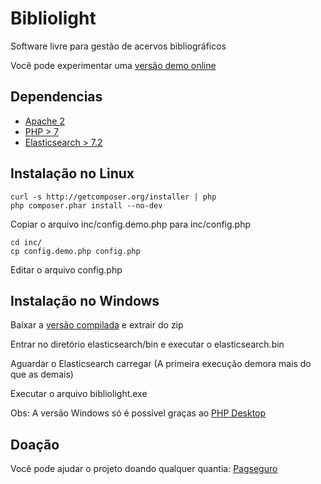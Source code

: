 # Bibliolight
Software livre para gestão de acervos bibliográficos

Você pode experimentar uma [versão demo online](http://35.226.140.213/bibliolight/)


## Dependencias

- [Apache 2](https://httpd.apache.org/)
- [PHP > 7](https://www.php.net/)
- [Elasticsearch > 7.2](https://www.elastic.co/pt/products/elasticsearch)

## Instalação no Linux

```
curl -s http://getcomposer.org/installer | php
php composer.phar install --no-dev
```

Copiar o arquivo inc/config.demo.php para inc/config.php

```
cd inc/
cp config.demo.php config.php
```

Editar o arquivo config.php

## Instalação no Windows

Baixar a [versão compilada](https://github.com/trmurakami/Bibliolight/releases/download/v0.9-beta/bibliolight_desktop_beta.zip) e extrair do zip

Entrar no diretório elasticsearch/bin e executar o elasticsearch.bin

Aguardar o Elasticsearch carregar (A primeira execução demora mais do que as demais)

Executar o arquivo bibliolight.exe

Obs: A versão Windows só é possível graças ao [PHP Desktop](https://github.com/cztomczak/phpdesktop)

## Doação

Você pode ajudar o projeto doando qualquer quantia: [Pagseguro](https://pag.ae/7VbJhhRHP)




